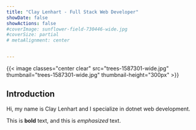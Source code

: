 ```yaml
---
title: "Clay Lenhart - Full Stack Web Developer"
showDate: false
showActions: false
#coverImage: sunflower-field-730446-wide.jpg
#coverSize: partial
# metaAlignment: center


---
```


{{< image classes="center clear" src="trees-1587301-wide.jpg" thumbnail="trees-1587301-wide.jpg" thumbnail-height="300px" >}}



## Introduction

Hi, my name is Clay Lenhart and I specialize in dotnet web development.

This is **bold** text, and this is *emphasized* text.



<!-- Image by <a href="https://pixabay.com/users/12019-12019/?utm_source=link-attribution&utm_medium=referral&utm_campaign=image&utm_content=1587301">David Mark</a> from <a href="https://pixabay.com//?utm_source=link-attribution&utm_medium=referral&utm_campaign=image&utm_content=1587301">Pixabay</a> -->

